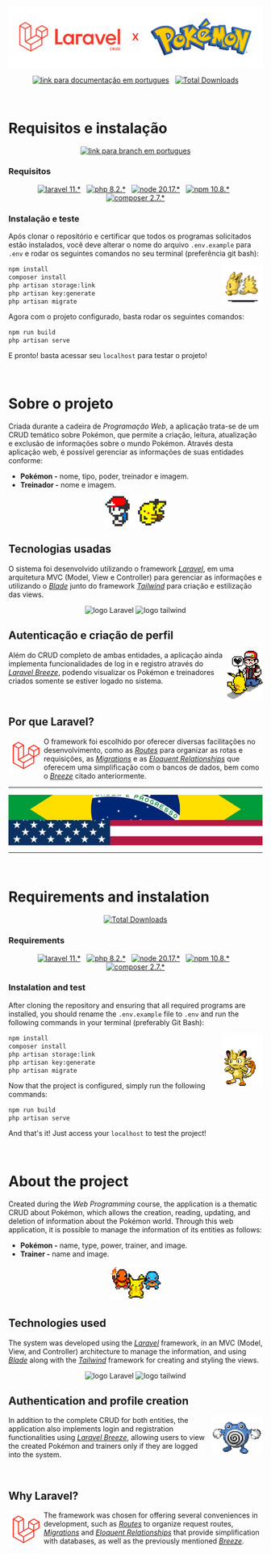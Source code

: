 <p align="center"><a href="https://laravel.com" target="_blank"><img src="assets/readme/readme.svg" width="600" alt="Laravel x Pokemon"></a></p>

<p align="center">
<a href="#port"><img src="https://img.shields.io/badge/Portugu%C3%AAs-008400" alt="link para documentação em portugues"></a> &nbsp
<a href="#eng"><img src="https://img.shields.io/badge/English-0A3161" alt="Total Downloads"></a>
</p>




<div id="port">
<br>

# Requisitos e instalação

<p align="center">
<a href="https://github.com/xJoaoPedro/laravel-pokemon/tree/pt-br"><img src="https://img.shields.io/badge/Ultimo%20release-008400" alt="link para branch em portugues"></a>
</p>

### Requisitos  

<p align="center">
<a href="https://laravel.com/docs/11.x/installation">
<img src="https://img.shields.io/badge/Laravel-11.*-FF2D20?logo=laravel&logoColor=FFF" alt="laravel 11.*"></a>
&nbsp
<a href="https://www.php.net/downloads.php">
<img src="https://img.shields.io/badge/PHP-8.2.*-474A8A?logo=php&logoColor=FFF" alt="php 8.2.*"></a>
&nbsp
<a href="https://nodejs.org/pt">
<img src="https://img.shields.io/badge/Node-20.17.*-3C873A?logo=node.js&logoColor=FFF" alt="node 20.17.*"></a>
&nbsp
<a href="https://docs.npmjs.com/downloading-and-installing-node-js-and-npm">
<img src="https://img.shields.io/badge/NPM-10.8.*-CC3534?logo=npm&logoColor=FFF" alt="npm 10.8.*"></a>
&nbsp
<a href="https://getcomposer.org/download/">
<img src="https://img.shields.io/badge/Composer-2.7.*-87532d?logo=composer&logoColor=FFF" alt="composer 2.7.*"></a>
</p>

### Instalação e teste

Após clonar o repositório e certificar que todos os programas solicitados estão instalados, você deve alterar o nome do arquivo `.env.example` para `.env` e rodar os seguintes comandos no seu terminal (preferência git bash):

<img src="assets/readme/readme1-1.gif" width="80" align="right" alt="jolteon">

```
npm install
composer install
php artisan storage:link
php artisan key:generate
php artisan migrate
```

Agora com o projeto configurado, basta rodar os seguintes comandos:
```
npm run build
php artisan serve
```

E pronto! basta acessar seu `localhost` para testar o projeto!

<br>

# Sobre o projeto

Criada durante a cadeira de _Programação Web_, a aplicação trata-se de um CRUD temático sobre Pokémon, que permite a criação, leitura, atualização e exclusão de informações sobre o mundo Pokémon. Através desta aplicação web, é possível gerenciar as informações de suas entidades conforme:
- **Pokémon -** nome, tipo, poder, treinador e imagem.
- **Treinador -** nome e imagem. 

<div align="center">
<img src="assets/readme/readme2.gif" alt="ash e pikachu caminhando" height="60">
</div>

## Tecnologias usadas

O sistema foi desenvolvido utilizando o framework _[Laravel](https://laravel.com)_, em uma arquitetura MVC (Model, View e Controller) para gerenciar as informações e utilizando o _[Blade](https://laravel.com/docs/11.x/blade)_ junto do framework _[Tailwind](https://tailwindcss.com/)_ para criação e estilização das views.

<div align="center">
<img src="https://img.shields.io/badge/Laravel-FF2D20?logo=laravel&logoColor=FFF" alt="logo Laravel" height="20"> 
<img src="https://img.shields.io/badge/Tailwind-06B6D4?logo=tailwindcss&logoColor=FFF" alt="logo tailwind" height="20">
</div>

## Autenticação e criação de perfil

<img src="assets/readme/readme3.gif" width="70" align="right" alt="ash e pikachu">

<p align="left">

Além do CRUD completo de ambas entidades, a aplicação ainda implementa funcionalidades de log in e registro através do _[Laravel Breeze](https://laravel.com/docs/11.x/starter-kits#laravel-breeze)_, podendo visualizar os Pokémon e treinadores criados somente se estiver logado no sistema.
</p>

<br>

## Por que Laravel?

<img src="assets/readme/readme4.gif" width="70" align="left" alt="ash e pikachu">


<p align="left"> 

O framework foi escolhido por oferecer diversas facilitações no desenvolvimento, como as _[Routes](https://laravel.com/docs/11.x/routing)_ para organizar as rotas e requisições, as _[Migrations](https://laravel.com/docs/11.x/migrations)_ e as _[Eloquent Relationships](https://laravel.com/docs/11.x/eloquent-relationships)_ que oferecem uma simplificação com o bancos de dados, bem como o _[Breeze](https://laravel.com/docs/11.x/starter-kits#laravel-breeze)_ citado anteriormente. 
</p>

</div>

<hr>
<div align="center">
<img src="assets/readme/readmeconutry.jpg" align="center" alt="metade bandeira do brasil e metade dos EUA">
</div>
<hr>

<div id="eng">
<br>

# Requirements and instalation

<p align="center">
<a href="https://github.com/xJoaoPedro/laravel-pokemon/tree/en-us"><img src="https://img.shields.io/badge/Latest%20release-0A3161" alt="Total Downloads"></a>
</p>

### Requirements

<p align="center">
<a href="https://laravel.com/docs/11.x/installation">
<img src="https://img.shields.io/badge/Laravel-11.*-FF2D20?logo=laravel&logoColor=FFF" alt="laravel 11.*"></a>
&nbsp
<a href="https://www.php.net/downloads.php">
<img src="https://img.shields.io/badge/PHP-8.2.*-474A8A?logo=php&logoColor=FFF" alt="php 8.2.*"></a>
&nbsp
<a href="https://nodejs.org/pt">
<img src="https://img.shields.io/badge/Node-20.17.*-3C873A?logo=node.js&logoColor=FFF" alt="node 20.17.*"></a>
&nbsp
<a href="https://docs.npmjs.com/downloading-and-installing-node-js-and-npm">
<img src="https://img.shields.io/badge/NPM-10.8.*-CC3534?logo=npm&logoColor=FFF" alt="npm 10.8.*"></a>
&nbsp
<a href="https://getcomposer.org/download/">
<img src="https://img.shields.io/badge/Composer-2.7.*-87532d?logo=composer&logoColor=FFF" alt="composer 2.7.*"></a>
</p>

### Instalation and test


After cloning the repository and ensuring that all required programs are installed, you should rename the `.env.example` file to `.env` and run the following commands in your terminal (preferably Git Bash):

<img src="assets/readme/readme1-2.gif" width="80" align="right" alt="meow ">

```
npm install
composer install
php artisan storage:link
php artisan key:generate
php artisan migrate
```

Now that the project is configured, simply run the following commands:
```
npm run build
php artisan serve
```

And that's it! Just access your `localhost` to test the project!

<br>

# About the project

Created during the _Web Programming_ course, the application is a thematic CRUD about Pokémon, which allows the creation, reading, updating, and deletion of information about the Pokémon world. Through this web application, it is possible to manage the information of its entities as follows:
- **Pokémon -** name, type, power, trainer, and image.
- **Trainer -** name and image. 

<div align="center">
<img src="assets/readme/readme5.gif" alt="pikachu, charmander e squirtle caminhando" height="70">
</div>

## Technologies used

The system was developed using the _[Laravel](https://laravel.com)_ framework, in an MVC (Model, View, and Controller) architecture to manage the information, and using _[Blade](https://laravel.com/docs/11.x/blade)_ along with the _[Tailwind](https://tailwindcss.com/)_ framework for creating and styling the views.

<div align="center">
<img src="https://img.shields.io/badge/Laravel-FF2D20?logo=laravel&logoColor=FFF" alt="logo Laravel" height="20"> 
<img src="https://img.shields.io/badge/Tailwind-06B6D4?logo=tailwindcss&logoColor=FFF" alt="logo tailwind" height="20">
</div>

## Authentication and profile creation

<img src="assets/readme/readme6.gif" height="75" align="right" alt="ash e pikachu">

<p align="left">

In addition to the complete CRUD for both entities, the application also implements login and registration functionalities using _[Laravel Breeze](https://laravel.com/docs/11.x/starter-kits#laravel-breeze)_, allowing users to view the created Pokémon and trainers only if they are logged into the system.
</p>



<br>

## Why Laravel?

<img src="assets/readme/readme4.gif" width="70" align="left" alt="ash e pikachu">

<p align="left"> 

The framework was chosen for offering several conveniences in development, such as _[Routes](https://laravel.com/docs/11.x/routing)_ to organize request routes, _[Migrations](https://laravel.com/docs/11.x/migrations)_ and _[Eloquent Relationships](https://laravel.com/docs/11.x/eloquent-relationships)_ that provide simplification with databases, as well as the previously mentioned _[Breeze](https://laravel.com/docs/11.x/starter-kits#laravel-breeze)_. 
</p>

</div>
